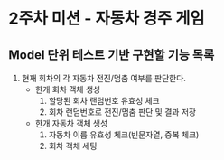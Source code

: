 # 2주차 미션 - 자동차 경주 게임

## Model 단위 테스트 기반 구현할 기능 목록
1. 현재 회차의 각 자동차 전진/멈춤 여부를 판단한다.
   - 한개 회차 객체 생성
      1. 할당된 회차 랜덤번호 유효성 체크 
      2. 회차 랜덤번호로 전진/멈춤 판단 및 결과 저장
   - 한개 자동차 객체 생성
      1. 자동차 이름 유효성 체크(빈문자열, 중복 체크)
      2. 회차 객체 세팅